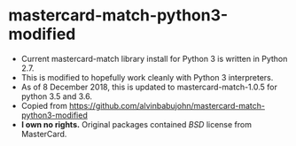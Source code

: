 # mastercard-match-python3-modified
* Current mastercard-match library install for Python 3 is written in Python 2.7. 
* This is modified to hopefully work cleanly with Python 3 interpreters.
* As of 8 December 2018, this is updated to mastercard-match-1.0.5 for python 3.5 and 3.6.
* Copied from https://github.com/alvinbabujohn/mastercard-match-python3-modified
* **I own no rights.** Original packages contained *BSD* license from MasterCard.

